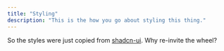 ```yaml
---
title: "Styling"
description: "This is the how you go about styling this thing."
---
```


So the styles were just copied from [shadcn-ui](https://ui.shadcn.com/docs/installation/manual#configure-tailwindconfigjs). Why re-invite the wheel?
